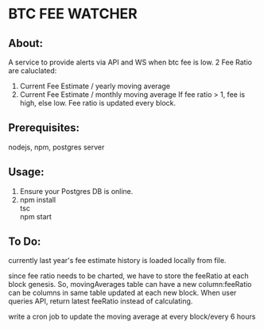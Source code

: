 # BTC FEE WATCHER

## About:
A service to provide alerts via API and WS when btc fee is low.
2 Fee Ratio are caluclated:
1. Current Fee Estimate / yearly moving average 
2. Current Fee Estimate / monthly moving average 
If fee ratio > 1, fee is high, else low.
Fee ratio is updated every block.

## Prerequisites:
nodejs, npm, postgres server

## Usage:
1. Ensure your Postgres DB is online.
2. npm install  
   tsc  
   npm start    

## To Do:
currently last year's fee estimate history is loaded locally from file.

since fee ratio needs to be charted, we have to store the feeRatio at each block genesis.
So, movingAverages table can have a new column:feeRatio can be columns in same table updated at each new block.
When user queries API, return latest feeRatio instead of calculating. 

write a cron job to update the moving average at every block/every 6 hours 